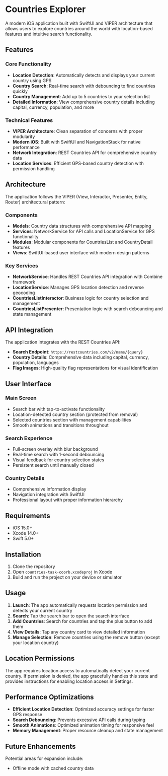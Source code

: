 # Countries Explorer

A modern iOS application built with SwiftUI and VIPER architecture that allows users to explore countries around the world with location-based features and intuitive search functionality.

## Features

### Core Functionality
- **Location Detection**: Automatically detects and displays your current country using GPS
- **Country Search**: Real-time search with debouncing to find countries quickly
- **Country Management**: Add up to 5 countries to your selection list
- **Detailed Information**: View comprehensive country details including capital, currency, population, and more

### Technical Features
- **VIPER Architecture**: Clean separation of concerns with proper modularity
- **Modern iOS**: Built with SwiftUI and NavigationStack for native performance
- **Network Integration**: REST Countries API for comprehensive country data
- **Location Services**: Efficient GPS-based country detection with permission handling

## Architecture

The application follows the VIPER (View, Interactor, Presenter, Entity, Router) architectural pattern:

### Components
- **Models**: Country data structures with comprehensive API mapping
- **Services**: NetworkService for API calls and LocationService for GPS functionality
- **Modules**: Modular components for CountriesList and CountryDetail features
- **Views**: SwiftUI-based user interface with modern design patterns

### Key Services
- **NetworkService**: Handles REST Countries API integration with Combine framework
- **LocationService**: Manages GPS location detection and reverse geocoding
- **CountriesListInteractor**: Business logic for country selection and management
- **CountriesListPresenter**: Presentation logic with search debouncing and state management

## API Integration

The application integrates with the REST Countries API:
- **Search Endpoint**: `https://restcountries.com/v2/name/{query}`
- **Country Details**: Comprehensive data including capital, currency, population, languages
- **Flag Images**: High-quality flag representations for visual identification

## User Interface

### Main Screen
- Search bar with tap-to-activate functionality
- Location-detected country section (protected from removal)
- Selected countries section with management capabilities
- Smooth animations and transitions throughout

### Search Experience
- Full-screen overlay with blur background
- Real-time search with 1-second debouncing
- Visual feedback for country selection states
- Persistent search until manually closed

### Country Details
- Comprehensive information display
- Navigation integration with SwiftUI
- Professional layout with proper information hierarchy

## Requirements

- iOS 15.0+
- Xcode 14.0+
- Swift 5.0+

## Installation

1. Clone the repository
2. Open `countries-task-coorb.xcodeproj` in Xcode
3. Build and run the project on your device or simulator

## Usage

1. **Launch**: The app automatically requests location permission and detects your current country
2. **Search**: Tap the search bar to open the search interface
3. **Add Countries**: Search for countries and tap the plus button to add them
4. **View Details**: Tap any country card to view detailed information
5. **Manage Selection**: Remove countries using the remove button (except your location country)

## Location Permissions

The app requires location access to automatically detect your current country. If permission is denied, the app gracefully handles this state and provides instructions for enabling location access in Settings.

## Performance Optimizations

- **Efficient Location Detection**: Optimized accuracy settings for faster GPS response
- **Search Debouncing**: Prevents excessive API calls during typing
- **Smooth Animations**: Optimized animation timing for responsive feel
- **Memory Management**: Proper resource cleanup and state management

## Future Enhancements

Potential areas for expansion include:
- Offline mode with cached country data
